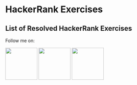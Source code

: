 # HackerRank Exercises

## List of Resolved HackerRank Exercises
Follow me on:
<div>
<a href="https://medium.com/almostengineer-ios-software-developer-blog"><img src="http://alexalmostengineer.co.ua/wp-content/uploads/2020/08/gjbzh1ue.jpg" width="100" height="100"></a>
<a href="https://www.hackerrank.com/alexEngineer"><img src="http://alexalmostengineer.co.ua/wp-content/uploads/2020/08/Podcast-ChannelCover-Final.jpg" width="100" height="100"></a>
<a href="https://twitter.com/alexksnikol"><img src="http://alexalmostengineer.co.ua/wp-content/uploads/2020/08/eiM2Wz66_400x400.jpg" width="100" height="100"></a>
</div>